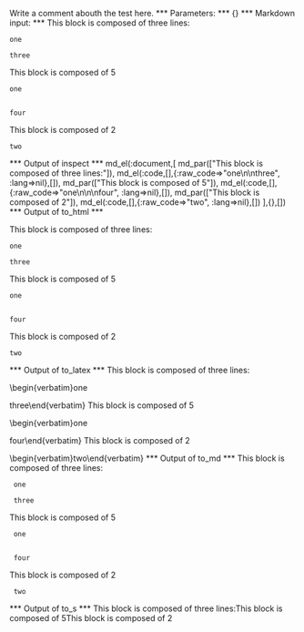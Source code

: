 Write a comment abouth the test here.
*** Parameters: ***
{}
*** Markdown input: ***
This block is composed of three lines:

	one
	
	three

This block is composed of 5

	
	one
	
	
	four
	

This block is composed of 2

	 
	two



*** Output of inspect ***
md_el(:document,[
	md_par(["This block is composed of three lines:"]),
	md_el(:code,[],{:raw_code=>"one\n\nthree", :lang=>nil},[]),
	md_par(["This block is composed of 5"]),
	md_el(:code,[],{:raw_code=>"one\n\n\nfour", :lang=>nil},[]),
	md_par(["This block is composed of 2"]),
	md_el(:code,[],{:raw_code=>"two", :lang=>nil},[])
],{},[])
*** Output of to_html ***
<p>This block is composed of three lines:</p>

<pre><code>one

three</code></pre>

<p>This block is composed of 5</p>

<pre><code>one


four</code></pre>

<p>This block is composed of 2</p>

<pre><code>two</code></pre>
*** Output of to_latex ***
This block is composed of three lines:

\begin{verbatim}one

three\end{verbatim}
This block is composed of 5

\begin{verbatim}one


four\end{verbatim}
This block is composed of 2

\begin{verbatim}two\end{verbatim}
*** Output of to_md ***
This block is composed of three lines:

     one
     
     three

This block is composed of 5

     one
     
     
     four

This block is composed of 2

     two
     

*** Output of to_s ***
This block is composed of three lines:This block is composed of 5This block is composed of 2
